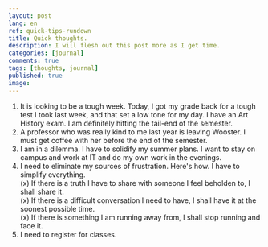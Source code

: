 ```yaml
---
layout: post
lang: en
ref: quick-tips-rundown
title: Quick thoughts.
description: I will flesh out this post more as I get time.
categories: [journal]
comments: true
tags: [thoughts, journal]
published: true
image: 
---
```


1. It is looking to be a tough week. Today, I got my grade back for a tough test I took last week, and that set a low tone for my day. I have an Art History exam. I am definitely hitting the tail-end of the semester.
2. A professor who was really kind to me last year is leaving Wooster. I must get coffee with her before the end of the semester.
3. I am in a dilemma. I have to solidify my summer plans. I want to stay on campus and work at IT and do my own work in the evenings.
4. I need to eliminate my sources of frustration. Here's how. I have to simplify everything. 
<br>(x) If there is a truth I have to share with someone I feel beholden to, I shall share it.
<br>(x) If there is a difficult conversation I need to have, I shall have it at the soonest possible time.
<br>(x) If there is something I am running away from, I shall stop running and face it.
5. I need to register for classes.